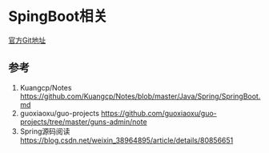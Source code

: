 # SpingBoot相关
[官方Git地址](https://github.com/spring-projects)
## 参考
1. Kuangcp/Notes
https://github.com/Kuangcp/Notes/blob/master/Java/Spring/SpringBoot.md
2. guoxiaoxu/guo-projects
https://github.com/guoxiaoxu/guo-projects/tree/master/guns-admin/note
3. Spring源码阅读
https://blog.csdn.net/weixin_38964895/article/details/80856651
